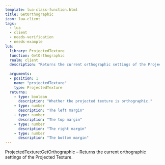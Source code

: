 ```yaml
---
template: lua-class-function.html
title: GetOrthographic
icon: lua-client
tags:
  - lua
  - client
  - needs-verification
  - needs-example
lua:
  library: ProjectedTexture
  function: GetOrthographic
  realm: client
  description: "Returns the current orthographic settings of the Projected Texture."
  
  arguments:
  - position: 1
    name: "projectedTexture"
    type: ProjectedTexture
  returns:
    - type: boolean
      description: "Whether the projected texture is orthographic."
    - type: number
      description: "The left margin"
    - type: number
      description: "The top margin"
    - type: number
      description: "The right margin"
    - type: number
      description: "The bottom margin"
---
```


<div class="lua__search__keywords">
ProjectedTexture:GetOrthographic &#x2013; Returns the current orthographic settings of the Projected Texture.
</div>

